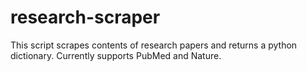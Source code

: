 # research-scraper
This script scrapes contents of research papers and returns a python dictionary. Currently supports PubMed and Nature.
